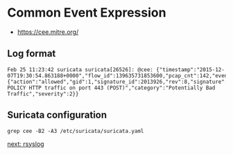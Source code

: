 # Common Event Expression

 * https://cee.mitre.org/

## Log format

```
Feb 25 11:23:42 suricata suricata[26526]: @cee: {"timestamp":"2015-12-07T19:30:54.863188+0000","flow_id":139635731853600,"pcap_cnt":142,"event_type":"alert","src_ip":"192.168.11.11","src_port":59523,"dest_ip":"192.168.12.12","dest_port":443,"proto":"TCP","tx_id":0,"alert":{"action":"allowed","gid":1,"signature_id":2013926,"rev":8,"signature":"ET POLICY HTTP traffic on port 443 (POST)","category":"Potentially Bad Traffic","severity":2}}
```

## Suricata configuration

```
grep cee -B2 -A3 /etc/suricata/suricata.yaml
```

[next: rsyslog](/suricata/day_1/rsyslog.md)